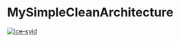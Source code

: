 # MySimpleCleanArchitecture
[![ice-syid](https://circleci.com/gh/ice-syid/MySimpleCleanArchitecture.svg?style=svg)](https://circleci.com/gh/ice-syid/MySimpleCleanArchitecture)

